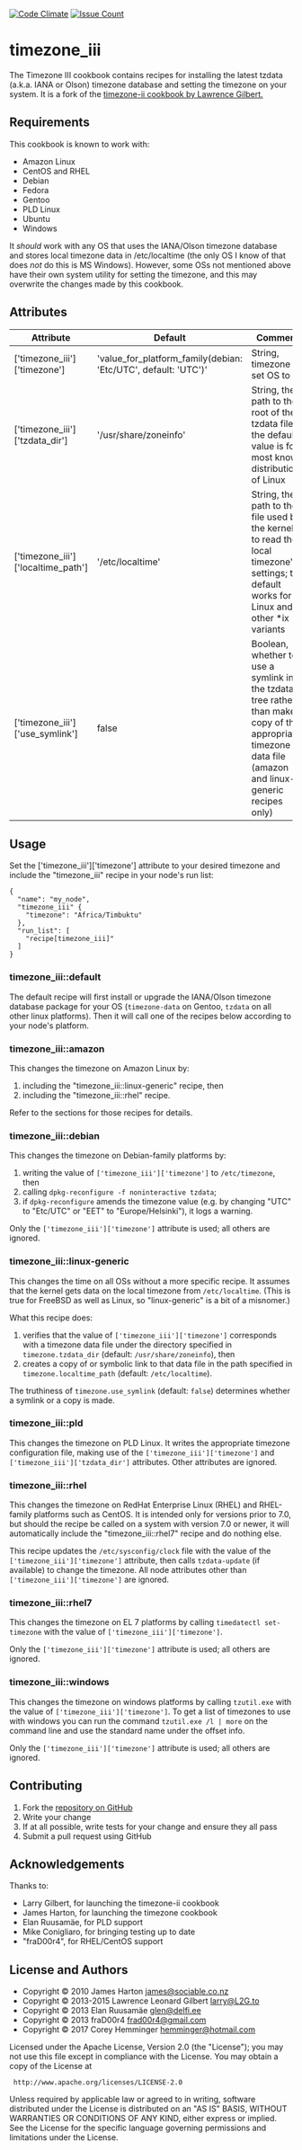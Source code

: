 [![Code Climate](https://codeclimate.com/github/Stromweld/timezone_iii/badges/gpa.svg)](https://codeclimate.com/github/Stromweld/timezone_iii)
[![Issue Count](https://codeclimate.com/github/Stromweld/timezone_iii/badges/issue_count.svg)](https://codeclimate.com/github/Stromweld/timezone_iii)

# timezone_iii

The Timezone III cookbook contains recipes for installing the latest tzdata
(a.k.a. IANA or Olson) timezone database and setting the timezone on your
system.  It is a fork of the [timezone-ii cookbook by Lawrence Gilbert.](https://supermarket.chef.io/cookbooks/timezone-ii)

## Requirements

This cookbook is known to work with:

* Amazon Linux
* CentOS and RHEL
* Debian
* Fedora
* Gentoo
* PLD Linux
* Ubuntu
* Windows

It _should_ work with any OS that uses the IANA/Olson timezone database and
stores local timezone data in /etc/localtime (the only OS I know of that does
_not_ do this is MS Windows).  However, some OSs not mentioned above have their
own system utility for setting the timezone, and this may overwrite the changes
made by this cookbook.

## Attributes

| Attribute | Default | Comment |
| -------------  | -------------  | -------------  |
| ['timezone_iii']['timezone'] | 'value_for_platform_family(debian: 'Etc/UTC', default: 'UTC')' | String, timezone to set OS to |
| ['timezone_iii']['tzdata_dir'] | '/usr/share/zoneinfo' | String, the path to the root of the tzdata files; the default value is for most known distributions of Linux |
| ['timezone_iii']['localtime_path'] | '/etc/localtime' | String, the path to the file used by the kernel to read the local timezone's settings; the default works for Linux and other *ix variants |
| ['timezone_iii']['use_symlink'] | false | Boolean, whether to use a symlink into the tzdata tree rather than make a copy of the appropriate timezone data file (amazon and linux-generic recipes only) |

## Usage

Set the ['timezone_iii']['timezone'] attribute to your desired timezone and include the "timezone_iii"
recipe in your node's run list:

    {
      "name": "my_node",
      "timezone_iii" {
        "timezone": "Africa/Timbuktu"
      },
      "run_list": [
        "recipe[timezone_iii]"
      ]
    }

### timezone_iii::default

The default recipe will first install or upgrade the IANA/Olson
timezone database package for your OS (`timezone-data` on Gentoo, `tzdata` on
all other linux platforms). Then it will call one of the recipes below according to your
node's platform.

### timezone_iii::amazon

This changes the timezone on Amazon Linux by:

1. including the "timezone_iii::linux-generic" recipe, then
2. including the "timezone_iii::rhel" recipe.

Refer to the sections for those recipes for details.

### timezone_iii::debian

This changes the timezone on Debian-family platforms by:

1. writing the value of `['timezone_iii']['timezone']` to `/etc/timezone`, then
2. calling `dpkg-reconfigure -f noninteractive tzdata`;
3. if `dpkg-reconfigure` amends the timezone value (e.g. by changing "UTC" to
   "Etc/UTC" or "EET" to "Europe/Helsinki"), it logs a warning.

Only the `['timezone_iii']['timezone']` attribute is used; all others are ignored.

### timezone_iii::linux-generic

This changes the time on all OSs without a more specific recipe. It assumes that
the kernel gets data on the local timezone from `/etc/localtime`. (This is true
for FreeBSD as well as Linux, so "linux-generic" is a bit of a misnomer.)

What this recipe does:

1. verifies that the value of `['timezone_iii']['timezone']` corresponds with a timezone data file under
   the directory specified in `timezone.tzdata_dir` (default:
   `/usr/share/zoneinfo`), then
2. creates a copy of or symbolic link to that data file in the path specified in
   `timezone.localtime_path` (default: `/etc/localtime`).

The truthiness of `timezone.use_symlink` (default: `false`) determines whether a
symlink or a copy is made.

### timezone_iii::pld

This changes the timezone on PLD Linux. It writes the appropriate timezone
configuration file, making use of the `['timezone_iii']['timezone']` and `['timezone_iii']['tzdata_dir']` attributes.
Other attributes are ignored.

### timezone_iii::rhel

This changes the timezone on RedHat Enterprise Linux (RHEL) and RHEL-family
platforms such as CentOS.  It is intended only for versions prior to 7.0, but
should the recipe be called on a system with version 7.0 or newer, it will
automatically include the "timezone_iii::rhel7" recipe and do nothing else.

This recipe updates the `/etc/sysconfig/clock` file with the value of the `['timezone_iii']['timezone']`
attribute, then calls `tzdata-update` (if available) to change the timezone.
All node attributes other than `['timezone_iii']['timezone']` are ignored.

### timezone_iii::rhel7

This changes the timezone on EL 7 platforms by calling `timedatectl
set-timezone` with the value of `['timezone_iii']['timezone']`.

Only the `['timezone_iii']['timezone']` attribute is used; all others are ignored.

### timezone_iii::windows

This changes the timezone on windows platforms by calling `tzutil.exe` with the value of `['timezone_iii']['timezone']`.
To get a list of timezones to use with windows you can run the command `tzutil.exe /l | more` on the command line and use the standard name under the offset info.

Only the `['timezone_iii']['timezone']` attribute is used; all others are ignored.

## Contributing

1. Fork the [repository on GitHub](https://github.com/Stromweld/timezone_iii)
2. Write your change
3. If at all possible, write tests for your change and ensure they all pass
4. Submit a pull request using GitHub

## Acknowledgements

Thanks to:

* Larry Gilbert, for launching the timezone-ii cookbook
* James Harton, for launching the timezone cookbook
* Elan Ruusamäe, for PLD support
* Mike Conigliaro, for bringing testing up to date
* "fraD00r4", for RHEL/CentOS support


## License and Authors

* Copyright © 2010 James Harton <james@sociable.co.nz>
* Copyright © 2013-2015 Lawrence Leonard Gilbert <larry@L2G.to>
* Copyright © 2013 Elan Ruusamäe <glen@delfi.ee>
* Copyright © 2013 fraD00r4 <frad00r4@gmail.com>
* Copyright © 2017 Corey Hemminger <hemminger@hotmail.com>

Licensed under the Apache License, Version 2.0 (the "License"); you may not use
this file except in compliance with the License.  You may obtain a copy of the
License at

     http://www.apache.org/licenses/LICENSE-2.0

Unless required by applicable law or agreed to in writing, software distributed
under the License is distributed on an "AS IS" BASIS, WITHOUT WARRANTIES OR
CONDITIONS OF ANY KIND, either express or implied.  See the License for the
specific language governing permissions and limitations under the License.
